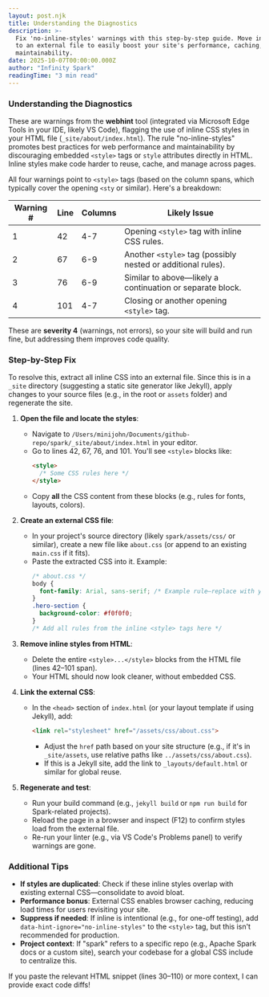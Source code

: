 ```yaml
---
layout: post.njk
title: Understanding the Diagnostics
description: >-
  Fix 'no-inline-styles' warnings with this step-by-step guide. Move inline CSS
  to an external file to easily boost your site's performance, caching, and
  maintainability.
date: 2025-10-07T00:00:00.000Z
author: "Infinity Spark"
readingTime: "3 min read"
---
```

### Understanding the Diagnostics

These are warnings from the **webhint** tool (integrated via Microsoft Edge Tools in your IDE, likely VS Code), flagging the use of inline CSS styles in your HTML file (`_site/about/index.html`). The rule "no-inline-styles" promotes best practices for web performance and maintainability by discouraging embedded `<style>` tags or `style` attributes directly in HTML. Inline styles make code harder to reuse, cache, and manage across pages.

All four warnings point to `<style>` tags (based on the column spans, which typically cover the opening `<sty` or similar). Here's a breakdown:

| Warning # | Line | Columns | Likely Issue |
|-----------|------|---------|--------------|
| 1         | 42   | 4-7     | Opening `<style>` tag with inline CSS rules. |
| 2         | 67   | 6-9     | Another `<style>` tag (possibly nested or additional rules). |
| 3         | 76   | 6-9     | Similar to above—likely a continuation or separate block. |
| 4         | 101  | 4-7     | Closing or another opening `<style>` tag. |

These are **severity 4** (warnings, not errors), so your site will build and run fine, but addressing them improves code quality.

### Step-by-Step Fix

To resolve this, extract all inline CSS into an external file. Since this is in a `_site` directory (suggesting a static site generator like Jekyll), apply changes to your source files (e.g., in the root or `assets` folder) and regenerate the site.

1. **Open the file and locate the styles**:
   - Navigate to `/Users/minijohn/Documents/github-repo/spark/_site/about/index.html` in your editor.
   - Go to lines 42, 67, 76, and 101. You'll see `<style>` blocks like:
     ```html
     <style>
       /* Some CSS rules here */
     </style>
     ```
   - Copy **all** the CSS content from these blocks (e.g., rules for fonts, layouts, colors).

2. **Create an external CSS file**:
   - In your project's source directory (likely `spark/assets/css/` or similar), create a new file like `about.css` (or append to an existing `main.css` if it fits).
   - Paste the extracted CSS into it. Example:
     ```css
     /* about.css */
     body {
       font-family: Arial, sans-serif; /* Example rule—replace with your actual styles */
     }
     .hero-section {
       background-color: #f0f0f0;
     }
     /* Add all rules from the inline <style> tags here */
     ```

3. **Remove inline styles from HTML**:
   - Delete the entire `<style>...</style>` blocks from the HTML file (lines 42–101 span).
   - Your HTML should now look cleaner, without embedded CSS.

4. **Link the external CSS**:
   - In the `<head>` section of `index.html` (or your layout template if using Jekyll), add:
     ```html
     <link rel="stylesheet" href="/assets/css/about.css">
     ```
     - Adjust the `href` path based on your site structure (e.g., if it's in `_site/assets`, use relative paths like `../assets/css/about.css`).
     - If this is a Jekyll site, add the link to `_layouts/default.html` or similar for global reuse.

5. **Regenerate and test**:
   - Run your build command (e.g., `jekyll build` or `npm run build` for Spark-related projects).
   - Reload the page in a browser and inspect (F12) to confirm styles load from the external file.
   - Re-run your linter (e.g., via VS Code's Problems panel) to verify warnings are gone.

### Additional Tips
- **If styles are duplicated**: Check if these inline styles overlap with existing external CSS—consolidate to avoid bloat.
- **Performance bonus**: External CSS enables browser caching, reducing load times for users revisiting your site.
- **Suppress if needed**: If inline is intentional (e.g., for one-off testing), add `data-hint-ignore="no-inline-styles"` to the `<style>` tag, but this isn't recommended for production.
- **Project context**: If "spark" refers to a specific repo (e.g., Apache Spark docs or a custom site), search your codebase for a global CSS include to centralize this.

If you paste the relevant HTML snippet (lines 30–110) or more context, I can provide exact code diffs!
